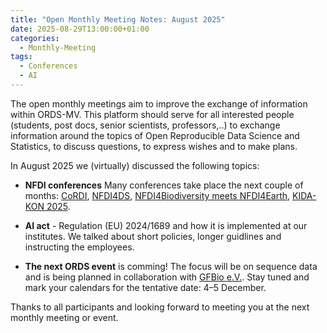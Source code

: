 ```yaml
---
title: "Open Monthly Meeting Notes: August 2025"
date: 2025-08-29T13:00:00+01:00
categories:
  - Monthly-Meeting
tags:
  - Conferences
  - AI
---
```


The open monthly meetings aim to improve the exchange of information within ORDS-MV. This platform should serve for all interested people (students, post docs, senior scientists, professors,..) to exchange information around the topics of Open Reproducible Data Science and Statistics, to discuss questions, to express wishes and to make plans.

In August 2025 we (virtually) discussed the following topics:

* **NFDI conferences** Many conferences take place the next couple of months: [CoRDI](https://www.nfdi.de/cordi-2025/), [NFDI4DS](https://www.nfdi4datascience.de/), [NFDI4Biodiversity meets NFDI4Earth](https://www.nfdi4biodiversity.org/de/events/joint-plenary-2025/), [KIDA-KON 2025](https://www.kida-bmel.de/veranstaltungen/kida-kon-2025).

* **AI act** - Regulation (EU) 2024/1689 and how it is implemented at our institutes. We talked about short policies, longer guidlines and instructing the employees.

* **The next ORDS event** is comming! The focus will be on sequence data and is being planned in collaboration with [GFBio e.V.](https://www.gfbio-ev.de/de/). Stay tuned and mark your calendars for the tentative date: 4–5 December.

Thanks to all participants and looking forward to meeting you at the next monthly meeting or event.
